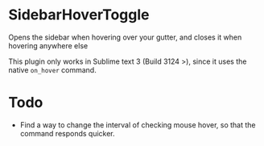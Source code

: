 SidebarHoverToggle
==========================

Opens the sidebar when hovering over your gutter, and closes it when hovering anywhere else

This plugin only works in Sublime text 3 (Build 3124 >), since it uses the native `on_hover` command.

Todo
=====

* Find a way to change the interval of checking mouse hover, so that the command responds quicker.
